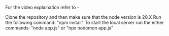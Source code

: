 For the video explaination refer to - 


Clone the repository and then make sure that the node version is 20.X
Run the following command:
"npm install"
To start the local server run the either commands:
"node app.js" or
"npx nodemon app.js"


